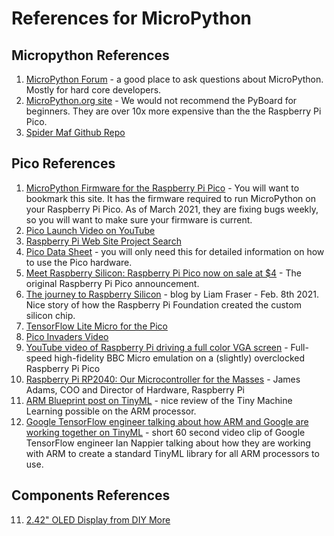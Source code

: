 # References for MicroPython

## Micropython References
1. [MicroPython Forum](https://forum.micropython.org/) - a good place to ask questions about MicroPython.  Mostly for hard core developers.
2. [MicroPython.org site](http://micropython.org/) - We would not recommend the PyBoard for beginners.  They are over 10x more expensive than the the Raspberry Pi Pico.
3. [Spider Maf Github Repo](https://github.com/SpiderMaf/PiPicoDsply)
   
## Pico References
1. [MicroPython Firmware for the Raspberry Pi Pico](https://micropython.org/download/rp2-pico/) - You will want to bookmark this site.  It has the firmware required to run MicroPython on your Raspberry Pi Pico.  As of March 2021, they are fixing bugs weekly, so you will want to make sure your firmware is current.
2. [Pico Launch Video on YouTube](https://www.youtube.com/watch?v=o-tRJPCv0GA)
5. [Raspberry Pi Web Site Project Search](https://projects.raspberrypi.org/en/projects?software%5B%5D=micropython&hardware%5B%5D=pico)
6. [Pico Data Sheet](https://datasheets.raspberrypi.org/pico/raspberry-pi-pico-python-sdk.pdf) - you will only need this for detailed information on how to use the Pico hardware.
7. [Meet Raspberry Silicon: Raspberry Pi Pico now on sale at $4](https://www.raspberrypi.org/blog/raspberry-pi-silicon-pico-now-on-sale/) - The original Raspberry Pi Pico announcement.
8. [The journey to Raspberry Silicon](https://www.raspberrypi.org/blog/the-journey-to-raspberry-silicon/) - blog by Liam Fraser - Feb. 8th 2021.  Nice story of how the Raspberry Pi Foundation created the custom silicon chip.
9. [TensorFlow Lite Micro for the Pico](https://github.com/raspberrypi/pico-tflmicro)
10. [Pico Invaders Video](https://www.youtube.com/watch?v=O5S1LC5TFiM)
12. [YouTube video of Raspberry Pi driving a full color VGA screen](https://www.youtube.com/watch?v=WaPJmCgseQw) - Full-speed high-fidelity BBC Micro emulation on a (slightly) overclocked Raspberry Pi Pico 
13. [Raspberry Pi RP2040: Our Microcontroller for the Masses](https://www.arm.com/blogs/blueprint/raspberry-pi-rp2040) - James Adams, COO and Director of Hardware, Raspberry Pi
14. [ARM Blueprint post on TinyML](https://www.arm.com/blogs/blueprint/tinyml) - nice review of the Tiny Machine Learning possible on the ARM processor.
15. [Google TensorFlow engineer talking about how ARM and Google are working together on TinyML](https://www.youtube.com/watch?v=9ZIDzkhUrkY) - short 60 second video clip of Google TensorFlow engineer Ian Nappier talking about how they are working with ARM to create a standard TinyML library for all ARM processors to use.

## Components References
11. [2.42" OLED Display from DIY More](https://www.diymore.cc/collections/hot-products/products/2-42-inch-12864-oled-display-module-iic-i2c-spi-serial-for-arduino-c51-stm32-green-white-blue-yellow)